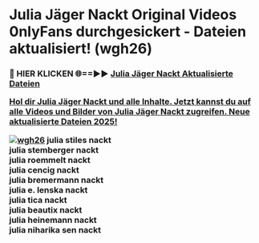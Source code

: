 # Julia Jäger Nackt Original Videos 0nlyFans durchgesickert - Dateien aktualisiert! (wgh26)

<h3>🔴 HIER KLICKEN 🌐==►► <a href="https://tinyurl.com/h6vf6nb8" rel="nofollow">Julia Jäger Nackt Aktualisierte Dateien

Hol dir Julia Jäger Nackt und alle Inhalte. Jetzt kannst du auf alle Videos und Bilder von Julia Jäger Nackt zugreifen. Neue aktualisierte Dateien 2025!

[![wgh26](https://i.imgur.com/sD4kR3V.gif)](https://tinyurl.com/h6vf6nb8)
julia stiles nackt<br>
julia stemberger nackt<br>
julia roemmelt nackt<br>
julia cencig nackt<br>
julia bremermann nackt<br>
julia e. lenska nackt<br>
julia tica nackt<br>
julia beautix nackt<br>
julia heinemann nackt<br>
julia niharika sen nackt